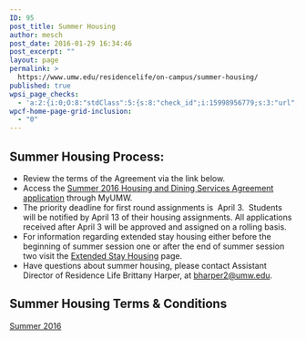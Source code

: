 ```yaml
---
ID: 95
post_title: Summer Housing
author: mesch
post_date: 2016-01-29 16:34:46
post_excerpt: ""
layout: page
permalink: >
  https://www.umw.edu/residencelife/on-campus/summer-housing/
published: true
wpsi_page_checks:
  - 'a:2:{i:0;O:8:"stdClass":5:{s:8:"check_id";i:15998956779;s:3:"url";s:58:"http://www.umw.edu/residencelife/on-campus/summer-housing/";s:6:"status";s:8:"checking";s:6:"_links";O:8:"stdClass":1:{s:9:"pagecheck";s:65:"https://api.siteimprove.com/v1/sites/448702/pagecheck/15998956779";}s:4:"time";i:1458052864;}i:1;O:8:"stdClass":5:{s:8:"check_id";i:15998956779;s:3:"url";s:58:"http://www.umw.edu/residencelife/on-campus/summer-housing/";s:6:"status";s:8:"checking";s:6:"_links";O:8:"stdClass":1:{s:9:"pagecheck";s:65:"https://api.siteimprove.com/v1/sites/448702/pagecheck/15998956779";}s:4:"time";i:1457619664;}}'
wpcf-home-page-grid-inclusion:
  - "0"
---
```

<h2>Summer Housing Process:</h2>
<ul>
	<li class="p1"><span class="s1">Review the terms of the Agreement via the link below.</span></li>
	<li class="p1"><span class="s1">Access the <a href="https://orgsync.com/59554/forms/185061"><span class="s3">Summer 2016 Housing and Dining Services Agreement application</span></a> through MyUMW.</span></li>
	<li class="p1"><span class="s1">The priority deadline for first round assignments is  April 3.  Students will be notified by April 13 of their housing assignments. All applications received after April 3 will be approved and assigned on a rolling basis. </span></li>
	<li class="p1"><span class="s1">For information regarding extended stay housing either before the beginning of summer session one or after the end of summer session two visit the <a href="http://www.umw.edu/residencelife/on-campus/housing-procedures/extended-stay-housing/"><span class="s3">Extended Stay Housing</span></a> page.</span></li>
	<li class="p1"><span class="s1">Have questions about summer housing, please contact Assistant Director of Residence Life Brittany Harper, at <a href="mailto:bharper2@umw.edu"><span class="s3">bharper2@umw.edu</span></a>.</span></li>
</ul>
<h2>Summer Housing Terms &amp; Conditions</h2>
<a href="http://www.umw.edu/residencelife/before-you-get-to-campus/services-agreement/summer-2016-housing-agreement-terms/">Summer 2016</a>